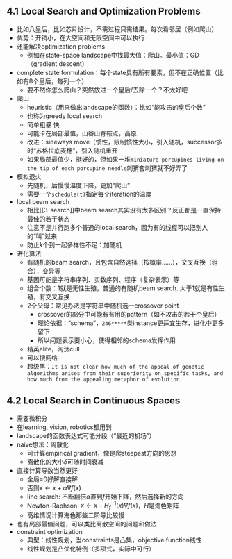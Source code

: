 ## 4.1 Local Search and Optimization Problems
- 比如八皇后，比如芯片设计，不需过程只需结果。每次看邻居（例如爬山）
- 优势：开销小，在大空间和无限空间中可以执行
- 还能解决optimization problems
  - 例如在state-space landscape中找最大值：爬山。最小值：GD（gradient descent）
- complete state formulation：每个state具有所有要素，但不在正确位置（比如有8个皇后，每列一个）
  - 要不然你怎么爬山？突然放进一个皇后/去除一个？不太好吧
- 爬山
  - heuristic（用来做出landscape的函数）：比如“能攻击的皇后个数”
  - 也称为greedy local search
  - 简单粗暴 快
  - 可能卡在局部最值，山谷山脊鞍点，高原
  - 改进：sideways move（惯性，限制惯性大小，引入随机，successor多时“苏格拉底麦穗”，引入随机重开
  - 如果局部最值少，挺好的，但如果一堆`miniature porcupines living on the tip of each porcupine needle`刺猬套刺猬就不好弄了
- 模拟退火
  - 先随机，后慢慢温度下降，更加“爬山”
  - 需要一个`schedule(t)`指定每个iteration的温度
- local beam search
  - 相比[[3-search]]中beam search其实没有太多区别？反正都是一直保持最佳的若干状态
  - 注意不是并行跑多个普通的local search，因为有的线程可以把别人的“叫”过来
  - 防止$k$个到一起多样性不足：加随机
- 进化算法
  - 有随机的beam search，且包含自然选择（按概率……），交叉互换（组合），变异等
  - 基因可能是字符串序列、实数序列、程序（复杂表示）等
  - 组合个数：1就是无性生殖，普通的有随机beam search. 大于1就是有性生殖，有交叉互换
  - 2个父母：常见办法是字符串中随机选一crossover point
    - crossover的部分中可能有有用的pattern（如不攻击的若干个皇后）
    - 理论依据：“schema”，`246*****`类instance更适宜生存，进化中更多留下
    - 所以问题表示要小心，使得相邻的schema发挥作用
  - 精英elite，淘汰cull
  - 可以搜网络
  - 超级黑：`It is not clear how much of the appeal of genetic algorithms arises from their superiority on specific tasks, and how much from the appealing metaphor of evolution.`
## 4.2 Local Search in Continuous Spaces
- 需要微积分
- 在learning, vision, robotics都用到
- landscape的函数表达式可能分段（“最近的机场”）
- naive想法：离散化
  - 可计算empirical gradient，像是爬steepest方向的思想
  - 离散化的大小$\delta$可随时间衰减
- 直接计算导数当然更好
  - 全局=0好解直接解
  - 否则$x\leftarrow x+\alpha\nabla f(x)$
  - line search: 不断翻倍$\alpha$直到$f$开始下降，然后选择新的方向
  - Newton-Raphson: $x\leftarrow x - H_f^{-1}(x)\nabla f(x)$，$H$是海色矩阵
  - 高维情况计算海色那些二阶导比较慢
- 也有局部最值问题，可以类比离散空间的问题和做法
- constraint optimization
  - 典型：线性规划，当constraints是凸集，objective function线性
  - 线性规划是凸优化特例（多项式，实际中可行）
